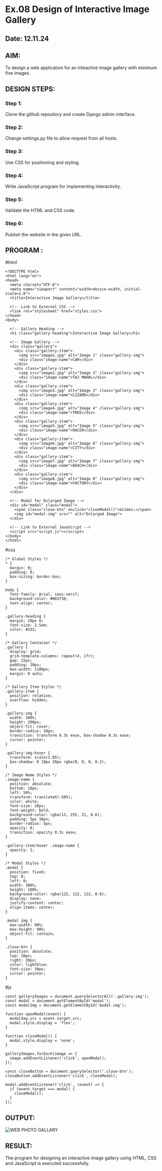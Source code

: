# Ex.08 Design of Interactive Image Gallery
## Date: 12.11.24

## AIM:
To design a web application for an inteactive image gallery with minimum five images.

## DESIGN STEPS:

### Step 1:
Clone the github repository and create Django admin interface.

### Step 2:
Change settings.py file to allow request from all hosts.

### Step 3:
Use CSS for positioning and styling.

### Step 4:
Write JavaScript program for implementing interactivity.

### Step 5:
Validate the HTML and CSS code.

### Step 6:
Publish the website in the given URL.

## PROGRAM :
#html
```
<!DOCTYPE html>
<html lang="en">
<head>
  <meta charset="UTF-8">
  <meta name="viewport" content="width=device-width, initial-scale=1.0">
  <title>Interactive Image Gallery</title>

  <!-- Link to External CSS -->
  <link rel="stylesheet" href="styles.css">
</head>
<body>

  <!-- Gallery Heading -->
  <h1 class="gallery-heading">Interactive Image Gallery</h1>

  <!-- Image Gallery -->
  <div class="gallery">
    <div class="gallery-item">
      <img src="image1.jpg" alt="Image 1" class="gallery-img">
      <div class="image-name">CAR</div>
    </div>
    <div class="gallery-item">
      <img src="image2.jpg" alt="Image 2" class="gallery-img">
      <div class="image-name">TAJ MAHAL</div>
    </div>
    <div class="gallery-item">
      <img src="image3.jpg" alt="Image 3" class="gallery-img">
      <div class="image-name">LIZARD</div>
    </div>
    <div class="gallery-item">
      <img src="image4.jpg" alt="Image 4" class="gallery-img">
      <div class="image-name">TREE</div>
    </div>
    <div class="gallery-item">
      <img src="image5.jpg" alt="Image 5" class="gallery-img">
      <div class="image-name">RACER</div>
    </div>
    <div class="gallery-item">
      <img src="image6.jpg" alt="Image 6" class="gallery-img">
      <div class="image-name">CITY</div>
    </div>
    <div class="gallery-item">
      <img src="image7.jpg" alt="Image 7" class="gallery-img">
      <div class="image-name">BEACH</div>
    </div>
    <div class="gallery-item">
      <img src="image8.jpg" alt="Image 8" class="gallery-img">
      <div class="image-name">FACTORY</div>
    </div>
  </div>

  <!-- Modal for Enlarged Image -->
  <div id="modal" class="modal">
    <span class="close-btn" onclick="closeModal()">&times;</span>
    <img id="modal-img" src="" alt="Enlarged Image">
  </div>

  <!-- Link to External JavaScript -->
  <script src="script.js"></script>
</body>
</html>
```
#css
```
/* Global Styles */
* {
  margin: 0;
  padding: 0;
  box-sizing: border-box;
}

body {
  font-family: Arial, sans-serif;
  background-color: #065f36;
  text-align: center;
}

.gallery-heading {
  margin: 20px 0;
  font-size: 2.5em;
  color: #333;
}

/* Gallery Container */
.gallery {
  display: grid;
  grid-template-columns: repeat(4, 1fr);
  gap: 15px;
  padding: 20px;
  max-width: 1100px;
  margin: 0 auto;
}

/* Gallery Item Styles */
.gallery-item {
  position: relative;
  overflow: hidden;
}

.gallery-img {
  width: 100%;
  height: 200px;
  object-fit: cover;
  border-radius: 10px;
  transition: transform 0.3s ease, box-shadow 0.3s ease;
  cursor: pointer;
}

.gallery-img:hover {
  transform: scale(1.05);
  box-shadow: 0 10px 20px rgba(0, 0, 0, 0.2);
}

/* Image Name Styles */
.image-name {
  position: absolute;
  bottom: 10px;
  left: 50%;
  transform: translateX(-50%);
  color: white;
  font-size: 18px;
  font-weight: bold;
  background-color: rgba(13, 255, 21, 0.6);
  padding: 5px 10px;
  border-radius: 5px;
  opacity: 0;
  transition: opacity 0.3s ease;
}

.gallery-item:hover .image-name {
  opacity: 1;
}

/* Modal Styles */
.modal {
  position: fixed;
  top: 0;
  left: 0;
  width: 100%;
  height: 100%;
  background-color: rgba(122, 122, 122, 0.8);
  display: none;
  justify-content: center;
  align-items: center;
}

.modal img {
  max-width: 90%;
  max-height: 90%;
  object-fit: contain;
}

.close-btn {
  position: absolute;
  top: 20px;
  right: 20px;
  color: lightblue;
  font-size: 30px;
  cursor: pointer;
}
```
#js
```
const galleryImages = document.querySelectorAll('.gallery-img');
const modal = document.getElementById('modal');
const modalImg = document.getElementById('modal-img');

function openModal(event) {
  modalImg.src = event.target.src;
  modal.style.display = 'flex';
}

function closeModal() {
  modal.style.display = 'none';
}

galleryImages.forEach(image => {
  image.addEventListener('click', openModal);
});

const closeButton = document.querySelector('.close-btn');
closeButton.addEventListener('click', closeModal);

modal.addEventListener('click', (event) => {
  if (event.target === modal) {
    closeModal();
  }
});
```
## OUTPUT:
![WEB PHOTO GALLARY](https://github.com/user-attachments/assets/1c22a33b-1dc9-4671-9201-2c32baf5fc8f)

## RESULT:
The program for designing an interactive image gallery using HTML, CSS and JavaScript is executed successfully.
